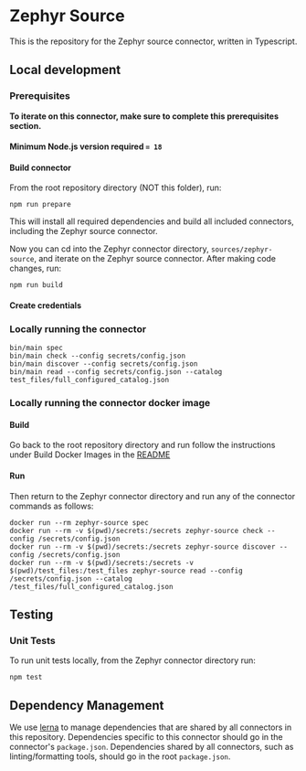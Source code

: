 # Zephyr Source

This is the repository for the Zephyr source connector, written in Typescript.

## Local development

### Prerequisites

**To iterate on this connector, make sure to complete this prerequisites
section.**

#### Minimum Node.js version required `= 18`

#### Build connector

From the root repository directory (NOT this folder), run:

```
npm run prepare
```

This will install all required dependencies and build all included connectors,
including the Zephyr source connector.

Now you can cd into the Zephyr connector directory, `sources/zephyr-source`,
and iterate on the Zephyr source connector. After making code changes, run:

```
npm run build
```

#### Create credentials

### Locally running the connector

```
bin/main spec
bin/main check --config secrets/config.json
bin/main discover --config secrets/config.json
bin/main read --config secrets/config.json --catalog test_files/full_configured_catalog.json
```

### Locally running the connector docker image

#### Build

Go back to the root repository directory and run follow the instructions under
Build Docker Images in the [README](../../README.md)

#### Run

Then return to the Zephyr connector directory and run any of the connector
commands as follows:

```
docker run --rm zephyr-source spec
docker run --rm -v $(pwd)/secrets:/secrets zephyr-source check --config /secrets/config.json
docker run --rm -v $(pwd)/secrets:/secrets zephyr-source discover --config /secrets/config.json
docker run --rm -v $(pwd)/secrets:/secrets -v $(pwd)/test_files:/test_files zephyr-source read --config /secrets/config.json --catalog /test_files/full_configured_catalog.json
```

## Testing

### Unit Tests

To run unit tests locally, from the Zephyr connector directory run:

```
npm test
```

## Dependency Management

We use [lerna](https://lerna.js.org/) to manage dependencies that are shared by
all connectors in this repository. Dependencies specific to this connector
should go in the connector's `package.json`. Dependencies shared by all
connectors, such as linting/formatting tools, should go in the root
`package.json`.
